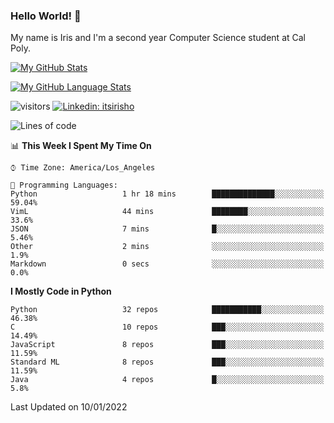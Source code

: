 ### Hello World! 👋

My name is Iris and I'm a second year Computer Science student at Cal Poly. 


[![My GitHub Stats](https://github-readme-stats.vercel.app/api?username=sleepyStick&show_icons=true&&count_private=true&include_all_commits=true&theme=buefy)]()

[![My GitHub Language Stats](https://github-readme-stats.vercel.app/api/top-langs/?username=sleepyStick&langs_count=5&theme=buefy)]()

![visitors](https://visitor-badge.glitch.me/badge?page_id=sleepyStick.sleepyStick)
[![Linkedin: itsirisho](https://img.shields.io/badge/-itsirisho-informational?style=flat-square&logo=Linkedin&logoColor=white&link=https://www.linkedin.com/in/itsirisho/)](https://www.linkedin.com/in/itsirisho/)

<!--START_SECTION:waka-->
![Lines of code](https://img.shields.io/badge/From%20Hello%20World%20I%27ve%20Written-13%20Million%20lines%20of%20code-blue)

📊 **This Week I Spent My Time On** 

```text
⌚︎ Time Zone: America/Los_Angeles

💬 Programming Languages: 
Python                   1 hr 18 mins        ██████████████░░░░░░░░░░░   59.04% 
VimL                     44 mins             ████████░░░░░░░░░░░░░░░░░   33.6% 
JSON                     7 mins              █░░░░░░░░░░░░░░░░░░░░░░░░   5.46% 
Other                    2 mins              ░░░░░░░░░░░░░░░░░░░░░░░░░   1.9% 
Markdown                 0 secs              ░░░░░░░░░░░░░░░░░░░░░░░░░   0.0%

```

**I Mostly Code in Python** 

```text
Python                   32 repos            ███████████░░░░░░░░░░░░░░   46.38% 
C                        10 repos            ███░░░░░░░░░░░░░░░░░░░░░░   14.49% 
JavaScript               8 repos             ███░░░░░░░░░░░░░░░░░░░░░░   11.59% 
Standard ML              8 repos             ███░░░░░░░░░░░░░░░░░░░░░░   11.59% 
Java                     4 repos             █░░░░░░░░░░░░░░░░░░░░░░░░   5.8%

```



 Last Updated on 10/01/2022
<!--END_SECTION:waka-->

<!--
**konanyuta/konanyuta** is a ✨ _special_ ✨ repository because its `README.md` (this file) appears on your GitHub profile.

Here are some ideas to get you started:

- 🔭 I’m currently working on ...
- 🌱 I’m currently learning ...
- 👯 I’m looking to collaborate on ...
- 🤔 I’m looking for help with ...
- 💬 Ask me about ...
- 📫 How to reach me: ...
- 😄 Pronouns: ...
- ⚡ Fun fact: ...
-->
